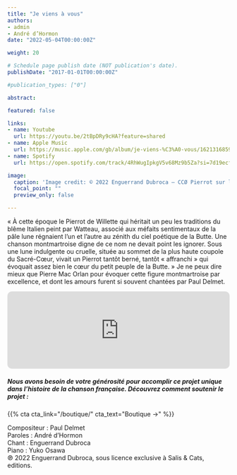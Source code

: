 ```yaml
---
title: "Je viens à vous"
authors:
- admin
- André d’Hormon
date: "2022-05-04T00:00:00Z"

weight: 20

# Schedule page publish date (NOT publication's date).
publishDate: "2017-01-01T00:00:00Z"

#publication_types: ["0"]

abstract: 

featured: false

links:
- name: Youtube
  url: https://youtu.be/2tBpDRy9cHA?feature=shared
- name: Apple Music
  url: https://music.apple.com/gb/album/je-viens-%C3%A0-vous/1621316859?i=1621317057
- name: Spotify
  url: https://open.spotify.com/track/4RhWugIpkgV5v68Mz9b5Za?si=7d19ecf5833d4f7e

image:
  caption: 'Image credit: © 2022 Enguerrand Dubroca – CCØ Pierrot sur les hauteurs de Montmartre, dessin par Adolphe Willette – Paris Collections / Musée Carnavalet'
  focal_point: ""
  preview_only: false

---
```


« À cette époque le Pierrot de Willette qui héritait un peu les traditions du blême Italien peint par Watteau, associé aux méfaits sentimentaux de la pâle lune régnaient l’un et l’autre au zénith du ciel poétique de la Butte. Une chanson montmartroise digne de ce nom ne devait point les ignorer. Sous une lune indulgente ou cruelle, située au sommet de la plus haute coupole du Sacré-Cœur, vivait un Pierrot tantôt berné, tantôt « affranchi » qui évoquait assez bien le cœur du petit peuple de la Butte. » Je ne peux dire mieux que Pierre Mac Orlan pour évoquer cette figure montmartroise par excellence, et dont les amours furent si souvent chantées par Paul Delmet.


<iframe allow="autoplay *; encrypted-media *; fullscreen *; clipboard-write" frameborder="0" height="175" style="width:100%;max-width:720px;overflow:hidden;border-radius:10px;" sandbox="allow-forms allow-popups allow-same-origin allow-scripts allow-storage-access-by-user-activation allow-top-navigation-by-user-activation" src="https://embed.music.apple.com/gb/album/je-viens-%C3%A0-vous/1621316859?i=1621317057"></iframe>

##### Nous avons besoin de votre générosité pour accomplir ce projet unique dans l’histoire de la chanson française. Découvrez comment soutenir le projet :
{{% cta cta_link="/boutique/" cta_text="Boutique →" %}}

<p>Compositeur : Paul Delmet <br>
Paroles : André d’Hormon<br>
Chant : Enguerrand Dubroca<br>
Piano : Yuko Osawa<br>
℗ 2022 Enguerrand Dubroca, sous licence exclusive à Salis & Cats, editions.</p>


